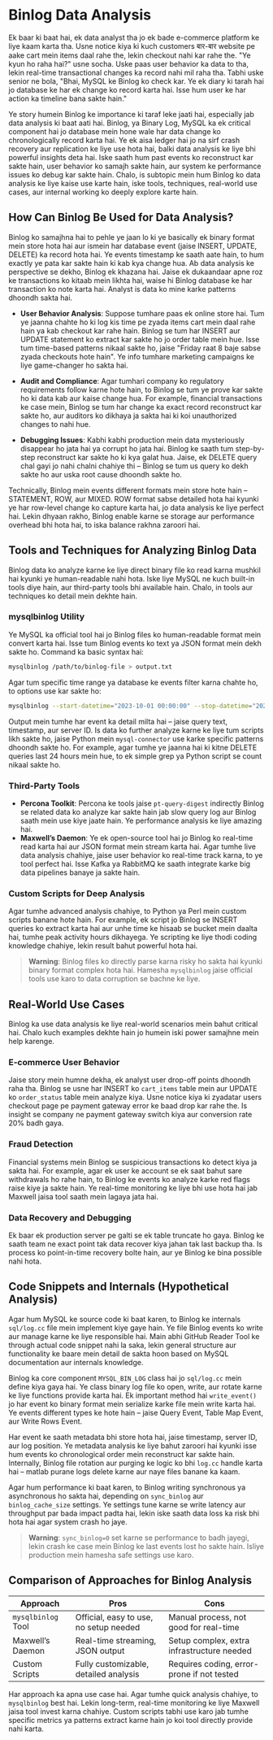 # Binlog Data Analysis

Ek baar ki baat hai, ek data analyst tha jo ek bade e-commerce platform ke liye kaam karta tha. Usne notice kiya ki kuch customers बार-बार website pe aake cart mein items daal rahe the, lekin checkout nahi kar rahe the. "Ye kyun ho raha hai?" usne socha. Uske paas user behavior ka data to tha, lekin real-time transactional changes ka record nahi mil raha tha. Tabhi uske senior ne bola, "Bhai, MySQL ke Binlog ko check kar. Ye ek diary ki tarah hai jo database ke har ek change ko record karta hai. Isse hum user ke har action ka timeline bana sakte hain." 

Ye story humein Binlog ke importance ki taraf leke jaati hai, especially jab data analysis ki baat aati hai. Binlog, ya Binary Log, MySQL ka ek critical component hai jo database mein hone wale har data change ko chronologically record karta hai. Ye ek aisa ledger hai jo na sirf crash recovery aur replication ke liye use hota hai, balki data analysis ke liye bhi powerful insights deta hai. Iske saath hum past events ko reconstruct kar sakte hain, user behavior ko samajh sakte hain, aur system ke performance issues ko debug kar sakte hain. Chalo, is subtopic mein hum Binlog ko data analysis ke liye kaise use karte hain, iske tools, techniques, real-world use cases, aur internal working ko deeply explore karte hain.

## How Can Binlog Be Used for Data Analysis?

Binlog ko samajhna hai to pehle ye jaan lo ki ye basically ek binary format mein store hota hai aur ismein har database event (jaise INSERT, UPDATE, DELETE) ka record hota hai. Ye events timestamp ke saath aate hain, to hum exactly ye pata kar sakte hain ki kab kya change hua. Ab data analysis ke perspective se dekho, Binlog ek khazana hai. Jaise ek dukaandaar apne roz ke transactions ko kitaab mein likhta hai, waise hi Binlog database ke har transaction ko note karta hai. Analyst is data ko mine karke patterns dhoondh sakta hai.

- **User Behavior Analysis**: Suppose tumhare paas ek online store hai. Tum ye jaanna chahte ho ki log kis time pe zyada items cart mein daal rahe hain ya kab checkout kar rahe hain. Binlog se tum har INSERT aur UPDATE statement ko extract kar sakte ho jo order table mein hue. Isse tum time-based patterns nikaal sakte ho, jaise "Friday raat 8 baje sabse zyada checkouts hote hain". Ye info tumhare marketing campaigns ke liye game-changer ho sakta hai.
  
- **Audit and Compliance**: Agar tumhari company ko regulatory requirements follow karne hote hain, to Binlog se tum ye prove kar sakte ho ki data kab aur kaise change hua. For example, financial transactions ke case mein, Binlog se tum har change ka exact record reconstruct kar sakte ho, aur auditors ko dikhaya ja sakta hai ki koi unauthorized changes to nahi hue.

- **Debugging Issues**: Kabhi kabhi production mein data mysteriously disappear ho jata hai ya corrupt ho jata hai. Binlog ke saath tum step-by-step reconstruct kar sakte ho ki kya galat hua. Jaise, ek DELETE query chal gayi jo nahi chalni chahiye thi – Binlog se tum us query ko dekh sakte ho aur uska root cause dhoondh sakte ho.

Technically, Binlog mein events different formats mein store hote hain – STATEMENT, ROW, aur MIXED. ROW format sabse detailed hota hai kyunki ye har row-level change ko capture karta hai, jo data analysis ke liye perfect hai. Lekin dhyaan rakho, Binlog enable karne se storage aur performance overhead bhi hota hai, to iska balance rakhna zaroori hai.

## Tools and Techniques for Analyzing Binlog Data

Binlog data ko analyze karne ke liye direct binary file ko read karna mushkil hai kyunki ye human-readable nahi hota. Iske liye MySQL ne kuch built-in tools diye hain, aur third-party tools bhi available hain. Chalo, in tools aur techniques ko detail mein dekhte hain.

### mysqlbinlog Utility

Ye MySQL ka official tool hai jo Binlog files ko human-readable format mein convert karta hai. Isse tum Binlog events ko text ya JSON format mein dekh sakte ho. Command ka basic syntax hai:

```bash
mysqlbinlog /path/to/binlog-file > output.txt
```

Agar tum specific time range ya database ke events filter karna chahte ho, to options use kar sakte ho:

```bash
mysqlbinlog --start-datetime="2023-10-01 00:00:00" --stop-datetime="2023-10-02 00:00:00" /path/to/binlog-file > output.txt
```

Output mein tumhe har event ka detail milta hai – jaise query text, timestamp, aur server ID. Is data ko further analyze karne ke liye tum scripts likh sakte ho, jaise Python mein `mysql-connector` use karke specific patterns dhoondh sakte ho. For example, agar tumhe ye jaanna hai ki kitne DELETE queries last 24 hours mein hue, to ek simple grep ya Python script se count nikaal sakte ho.

### Third-Party Tools

- **Percona Toolkit**: Percona ke tools jaise `pt-query-digest` indirectly Binlog se related data ko analyze kar sakte hain jab slow query log aur Binlog saath mein use kiye jaate hain. Ye performance analysis ke liye amazing hai.
- **Maxwell’s Daemon**: Ye ek open-source tool hai jo Binlog ko real-time read karta hai aur JSON format mein stream karta hai. Agar tumhe live data analysis chahiye, jaise user behavior ko real-time track karna, to ye tool perfect hai. Isse Kafka ya RabbitMQ ke saath integrate karke big data pipelines banaye ja sakte hain.

### Custom Scripts for Deep Analysis

Agar tumhe advanced analysis chahiye, to Python ya Perl mein custom scripts banane hote hain. For example, ek script jo Binlog se INSERT queries ko extract karta hai aur unhe time ke hisaab se bucket mein daalta hai, tumhe peak activity hours dikhayega. Ye scripting ke liye thodi coding knowledge chahiye, lekin result bahut powerful hota hai.

> **Warning**: Binlog files ko directly parse karna risky ho sakta hai kyunki binary format complex hota hai. Hamesha `mysqlbinlog` jaise official tools use karo to data corruption se bachne ke liye.

## Real-World Use Cases

Binlog ka use data analysis ke liye real-world scenarios mein bahut critical hai. Chalo kuch examples dekhte hain jo humein iski power samajhne mein help karenge.

### E-commerce User Behavior

Jaise story mein humne dekha, ek analyst user drop-off points dhoondh raha tha. Binlog se usne har INSERT ko `cart_items` table mein aur UPDATE ko `order_status` table mein analyze kiya. Usne notice kiya ki zyadatar users checkout page pe payment gateway error ke baad drop kar rahe the. Is insight se company ne payment gateway switch kiya aur conversion rate 20% badh gaya.

### Fraud Detection

Financial systems mein Binlog se suspicious transactions ko detect kiya ja sakta hai. For example, agar ek user ke account se ek saat bahut sare withdrawals ho rahe hain, to Binlog ke events ko analyze karke red flags raise kiye ja sakte hain. Ye real-time monitoring ke liye bhi use hota hai jab Maxwell jaisa tool saath mein lagaya jata hai.

### Data Recovery and Debugging

Ek baar ek production server pe galti se ek table truncate ho gaya. Binlog ke saath team ne exact point tak data recover kiya jahan tak last backup tha. Is process ko point-in-time recovery bolte hain, aur ye Binlog ke bina possible nahi hota.

## Code Snippets and Internals (Hypothetical Analysis)

Agar hum MySQL ke source code ki baat karen, to Binlog ke internals `sql/log.cc` file mein implement kiye gaye hain. Ye file Binlog events ko write aur manage karne ke liye responsible hai. Main abhi GitHub Reader Tool ke through actual code snippet nahi la saka, lekin general structure aur functionality ke baare mein detail de sakta hoon based on MySQL documentation aur internals knowledge.

Binlog ka core component `MYSQL_BIN_LOG` class hai jo `sql/log.cc` mein define kiya gaya hai. Ye class binary log file ko open, write, aur rotate karne ke liye functions provide karta hai. Ek important method hai `write_event()` jo har event ko binary format mein serialize karke file mein write karta hai. Ye events different types ke hote hain – jaise Query Event, Table Map Event, aur Write Rows Event.

Har event ke saath metadata bhi store hota hai, jaise timestamp, server ID, aur log position. Ye metadata analysis ke liye bahut zaroori hai kyunki isse hum events ko chronological order mein reconstruct kar sakte hain. Internally, Binlog file rotation aur purging ke logic ko bhi `log.cc` handle karta hai – matlab purane logs delete karne aur naye files banane ka kaam.

Agar hum performance ki baat karen, to Binlog writing synchronous ya asynchronous ho sakta hai, depending on `sync_binlog` aur `binlog_cache_size` settings. Ye settings tune karne se write latency aur throughput par bada impact padta hai, lekin iske saath data loss ka risk bhi hota hai agar system crash ho jaye.

> **Warning**: `sync_binlog=0` set karne se performance to badh jayegi, lekin crash ke case mein Binlog ke last events lost ho sakte hain. Isliye production mein hamesha safe settings use karo.

## Comparison of Approaches for Binlog Analysis

| **Approach**            | **Pros**                                    | **Cons**                                    |
|-------------------------|---------------------------------------------|---------------------------------------------|
| `mysqlbinlog` Tool      | Official, easy to use, no setup needed      | Manual process, not good for real-time      |
| Maxwell’s Daemon        | Real-time streaming, JSON output            | Setup complex, extra infrastructure needed  |
| Custom Scripts          | Fully customizable, detailed analysis       | Requires coding, error-prone if not tested  |

Har approach ka apna use case hai. Agar tumhe quick analysis chahiye, to `mysqlbinlog` best hai. Lekin long-term, real-time monitoring ke liye Maxwell jaisa tool invest karna chahiye. Custom scripts tabhi use karo jab tumhe specific metrics ya patterns extract karne hain jo koi tool directly provide nahi karta.